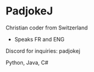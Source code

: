 # PadjokeJ
Christian coder from Switzerland
- Speaks FR and ENG

Discord for inquiries: padjokej

Python, Java, C#
